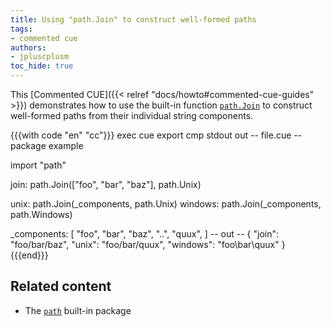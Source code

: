 ```yaml
---
title: Using "path.Join" to construct well-formed paths
tags:
- commented cue
authors:
- jpluscplusm
toc_hide: true
---
```


This [Commented CUE]({{< relref "docs/howto#commented-cue-guides" >}})
demonstrates how to use the built-in function
[`path.Join`](https://pkg.go.dev/cuelang.org/go/pkg/path#Join)
to construct well-formed paths from their individual string components.

{{{with code "en" "cc"}}}
exec cue export
cmp stdout out
-- file.cue --
package example

import "path"

join: path.Join(["foo", "bar", "baz"], path.Unix)

unix:    path.Join(_components, path.Unix)
windows: path.Join(_components, path.Windows)

_components: [
	"foo",
	"bar",
	"baz",
	"..",
	"quux",
]
-- out --
{
    "join": "foo/bar/baz",
    "unix": "foo/bar/quux",
    "windows": "foo\\bar\\quux"
}
{{{end}}}

## Related content

- The [`path`](https://pkg.go.dev/cuelang.org/go/pkg/path) built-in package
